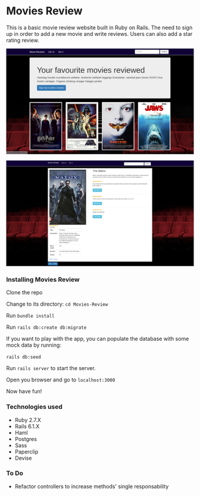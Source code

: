 # Movies Review

This is a basic movie review website built in Ruby on Rails. The need to sign up in order to add a new movie and write reviews. Users can also add a star rating review.

![Index Screenshot](./app/assets/images/index_screenshot.png)

![Movie Review Screenshot](./app/assets/images/movie_review_screenshot.png)

### Installing Movies Review

Clone the repo

Change to its directory:
```cd Movies-Review```

Run ```bundle install```

Run ```rails db:create db:migrate```

If you want to play with the app, you can populate the database with some mock data by running:

```rails db:seed```

Run ```rails server``` to start the server.

Open you browser and go to ```localhost:3000```

Now have fun!


### Technologies used

* Ruby 2.7.X
* Rails 6.1.X
* Haml
* Postgres
* Sass
* Paperclip
* Devise


### To Do

* Refactor controllers to increase methods' single responsability